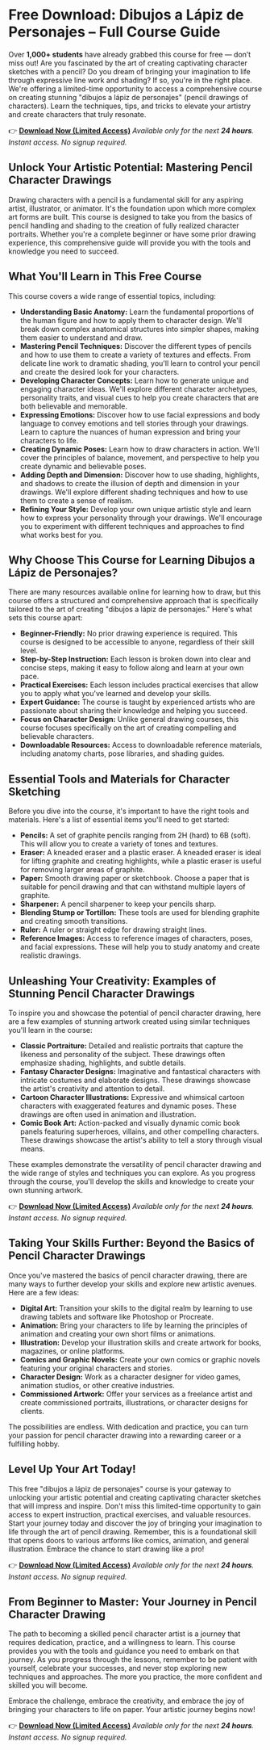 # Free Download: Dibujos a Lápiz de Personajes – Full Course Guide

Over **1,000+ students** have already grabbed this course for free — don’t miss out!
Are you fascinated by the art of creating captivating character sketches with a pencil? Do you dream of bringing your imagination to life through expressive line work and shading? If so, you're in the right place. We're offering a limited-time opportunity to access a comprehensive course on creating stunning "dibujos a lápiz de personajes" (pencil drawings of characters). Learn the techniques, tips, and tricks to elevate your artistry and create characters that truly resonate.

👉 [**Download Now (Limited Access)**](https://udemywork.com/dibujos-a-lapiz-de-personajes)
_Available only for the next **24 hours**. Instant access. No signup required._

## Unlock Your Artistic Potential: Mastering Pencil Character Drawings

Drawing characters with a pencil is a fundamental skill for any aspiring artist, illustrator, or animator. It's the foundation upon which more complex art forms are built. This course is designed to take you from the basics of pencil handling and shading to the creation of fully realized character portraits. Whether you're a complete beginner or have some prior drawing experience, this comprehensive guide will provide you with the tools and knowledge you need to succeed.

## What You'll Learn in This Free Course

This course covers a wide range of essential topics, including:

*   **Understanding Basic Anatomy:** Learn the fundamental proportions of the human figure and how to apply them to character design. We'll break down complex anatomical structures into simpler shapes, making them easier to understand and draw.
*   **Mastering Pencil Techniques:** Discover the different types of pencils and how to use them to create a variety of textures and effects. From delicate line work to dramatic shading, you'll learn to control your pencil and create the desired look for your characters.
*   **Developing Character Concepts:** Learn how to generate unique and engaging character ideas. We'll explore different character archetypes, personality traits, and visual cues to help you create characters that are both believable and memorable.
*   **Expressing Emotions:** Discover how to use facial expressions and body language to convey emotions and tell stories through your drawings. Learn to capture the nuances of human expression and bring your characters to life.
*   **Creating Dynamic Poses:** Learn how to draw characters in action. We'll cover the principles of balance, movement, and perspective to help you create dynamic and believable poses.
*   **Adding Depth and Dimension:** Discover how to use shading, highlights, and shadows to create the illusion of depth and dimension in your drawings. We'll explore different shading techniques and how to use them to create a sense of realism.
*   **Refining Your Style:** Develop your own unique artistic style and learn how to express your personality through your drawings. We'll encourage you to experiment with different techniques and approaches to find what works best for you.

## Why Choose This Course for Learning Dibujos a Lápiz de Personajes?

There are many resources available online for learning how to draw, but this course offers a structured and comprehensive approach that is specifically tailored to the art of creating "dibujos a lápiz de personajes." Here's what sets this course apart:

*   **Beginner-Friendly:** No prior drawing experience is required. This course is designed to be accessible to anyone, regardless of their skill level.
*   **Step-by-Step Instruction:** Each lesson is broken down into clear and concise steps, making it easy to follow along and learn at your own pace.
*   **Practical Exercises:** Each lesson includes practical exercises that allow you to apply what you've learned and develop your skills.
*   **Expert Guidance:** The course is taught by experienced artists who are passionate about sharing their knowledge and helping you succeed.
*   **Focus on Character Design:** Unlike general drawing courses, this course focuses specifically on the art of creating compelling and believable characters.
*   **Downloadable Resources:** Access to downloadable reference materials, including anatomy charts, pose libraries, and shading guides.

## Essential Tools and Materials for Character Sketching

Before you dive into the course, it's important to have the right tools and materials. Here's a list of essential items you'll need to get started:

*   **Pencils:** A set of graphite pencils ranging from 2H (hard) to 6B (soft). This will allow you to create a variety of tones and textures.
*   **Eraser:** A kneaded eraser and a plastic eraser. A kneaded eraser is ideal for lifting graphite and creating highlights, while a plastic eraser is useful for removing larger areas of graphite.
*   **Paper:** Smooth drawing paper or sketchbook. Choose a paper that is suitable for pencil drawing and that can withstand multiple layers of graphite.
*   **Sharpener:** A pencil sharpener to keep your pencils sharp.
*   **Blending Stump or Tortillon:** These tools are used for blending graphite and creating smooth transitions.
*   **Ruler:** A ruler or straight edge for drawing straight lines.
*   **Reference Images:** Access to reference images of characters, poses, and facial expressions. These will help you to study anatomy and create realistic drawings.

## Unleashing Your Creativity: Examples of Stunning Pencil Character Drawings

To inspire you and showcase the potential of pencil character drawing, here are a few examples of stunning artwork created using similar techniques you'll learn in the course:

*   **Classic Portraiture:** Detailed and realistic portraits that capture the likeness and personality of the subject. These drawings often emphasize shading, highlights, and subtle details.
*   **Fantasy Character Designs:** Imaginative and fantastical characters with intricate costumes and elaborate designs. These drawings showcase the artist's creativity and attention to detail.
*   **Cartoon Character Illustrations:** Expressive and whimsical cartoon characters with exaggerated features and dynamic poses. These drawings are often used in animation and illustration.
*   **Comic Book Art:** Action-packed and visually dynamic comic book panels featuring superheroes, villains, and other compelling characters. These drawings showcase the artist's ability to tell a story through visual means.

These examples demonstrate the versatility of pencil character drawing and the wide range of styles and techniques you can explore. As you progress through the course, you'll develop the skills and knowledge to create your own stunning artwork.

👉 [**Download Now (Limited Access)**](https://udemywork.com/dibujos-a-lapiz-de-personajes)
_Available only for the next **24 hours**. Instant access. No signup required._

## Taking Your Skills Further: Beyond the Basics of Pencil Character Drawings

Once you've mastered the basics of pencil character drawing, there are many ways to further develop your skills and explore new artistic avenues. Here are a few ideas:

*   **Digital Art:** Transition your skills to the digital realm by learning to use drawing tablets and software like Photoshop or Procreate.
*   **Animation:** Bring your characters to life by learning the principles of animation and creating your own short films or animations.
*   **Illustration:** Develop your illustration skills and create artwork for books, magazines, or online platforms.
*   **Comics and Graphic Novels:** Create your own comics or graphic novels featuring your original characters and stories.
*   **Character Design:** Work as a character designer for video games, animation studios, or other creative industries.
*   **Commissioned Artwork:** Offer your services as a freelance artist and create commissioned portraits, illustrations, or character designs for clients.

The possibilities are endless. With dedication and practice, you can turn your passion for pencil character drawing into a rewarding career or a fulfilling hobby.

## Level Up Your Art Today!

This free "dibujos a lápiz de personajes" course is your gateway to unlocking your artistic potential and creating captivating character sketches that will impress and inspire. Don't miss this limited-time opportunity to gain access to expert instruction, practical exercises, and valuable resources. Start your journey today and discover the joy of bringing your imagination to life through the art of pencil drawing. Remember, this is a foundational skill that opens doors to various artforms like comics, animation, and general illustration. Embrace the chance to start drawing like a pro!

👉 [**Download Now (Limited Access)**](https://udemywork.com/dibujos-a-lapiz-de-personajes)
_Available only for the next **24 hours**. Instant access. No signup required._

## From Beginner to Master: Your Journey in Pencil Character Drawing

The path to becoming a skilled pencil character artist is a journey that requires dedication, practice, and a willingness to learn. This course provides you with the tools and guidance you need to embark on that journey. As you progress through the lessons, remember to be patient with yourself, celebrate your successes, and never stop exploring new techniques and approaches. The more you practice, the more confident and skilled you will become.

Embrace the challenge, embrace the creativity, and embrace the joy of bringing your characters to life on paper. Your artistic journey begins now!

👉 [**Download Now (Limited Access)**](https://udemywork.com/dibujos-a-lapiz-de-personajes)
_Available only for the next **24 hours**. Instant access. No signup required._
